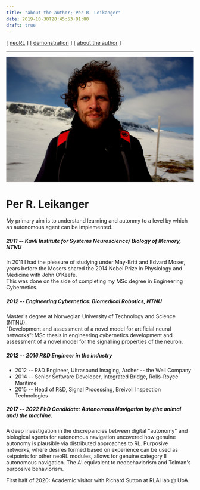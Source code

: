 ```yaml
---
title: "about the author; Per R. Leikanger"
date: 2019-10-30T20:45:53+01:00
draft: true
---
```


[ [neoRL](index) ]   [ [demonstration](demonstrations.md) ]     [ [about the author](./about_the_author.md) ]

-------------------------------------------------------------------
 
![Per R. L.](/img/meg.jpeg)

# Per R. Leikanger

My primary aim is to understand learning and autonmy to a level by which an autonomous agent can be implemented.

##### 2011 -- Kavli Institute for Systems Neuroscience/ Biology of Memory, NTNU
  In 2011 I had the pleasure of studying under May-Britt and Edvard Moser, years 
  before the Mosers shared the 2014 Nobel Prize in Physiology and Medicine with John O'Keefe.  
  This was done on the side of completing my MSc degree in Engineering Cybernetics.
  
##### 2012 -- Engineering Cybernetics: Biomedical Robotics, NTNU 
  Master's degree at Norwegian University of Technology and Science (NTNU).  
  "Development and assessment of a novel model for artificial neural networks":
  MSc thesis in engineering cybernetics
  development and assessment of a novel model for the signalling properties of the neuron.  
    
##### 2012 -- 2016   R&D Engineer in the industry
  - 2012 -- R&D Engineer, Ultrasound Imaging, Archer -- the Well Company
  - 2014 -- Senior Software Developer, Integrated Bridge, Rolls-Royce Maritime  
  - 2015 -- Head of R&D, Signal Processing, Breivoll Inspection Technologies
  
##### 2017 -- 2022 PhD Candidate: __Autonomous Navigation by (the animal and) the machine.__
  A deep investigation in the discrepancies between digital "autonomy" and biological agents for autonomous navigation
  uncovered how genuine autonomy is plausible via distributed approaches to RL. 
  Purposive networks, where desires formed based on experience can be used as setpoints for other neoRL modules,
  allows for genuine category II autonomous navigation. 
  The AI equivalent to neobehaviorism and Tolman's purposive behaviorism.
  
  First half of 2020: Academic visitor with Richard Sutton at RLAI lab @ UoA.
  

